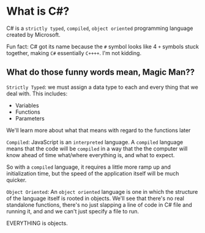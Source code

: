 # What is C#?

C# is a `strictly typed`, `compiled`, `object oriented` programming language created by
Microsoft.

Fun fact: C# got its name because the `#` symbol looks like 4 `+` symbols stuck together,
making `C#` essentially `C++++`. I'm not kidding.

## What do those funny words mean, Magic Man??

`Strictly Typed`: we must assign a data type to each and every thing that we deal with.
This includes: 
- Variables
- Functions
- Parameters

We'll learn more about what that means with regard to the functions later

`Compiled`: JavaScript is an `interpreted` language. A `compiled` language means that the code will be `compiled` in a way that the the computer will know ahead of time what/where everything is, and what to expect. 

So with a `compiled` language, it requires a little more ramp up and initialization time, but the speed of the application itself will be much quicker.

`Object Oriented`: An `object oriented` language is one in which the structure of the language itself is rooted in objects. We'll see that there's no real standalone functions, there's no just slapping a line of code in C# file and running it, and and we can't just specify a file to run.

EVERYTHING is objects.